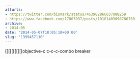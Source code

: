 ```yaml
---
alturls:
- https://twitter.com/bismark/status/463982866037088259
- https://www.facebook.com/17803937/posts/10101403098780769
archive:
- 2014-05
date: '2014-05-07T10:05:10+00:00'
slug: '1399457110'
---
```


[[[[[[[[[[[objective-c c-c-c-combo breaker

